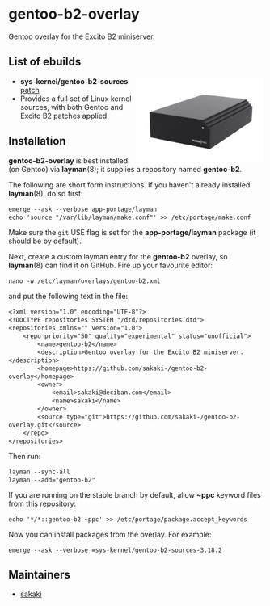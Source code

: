 # gentoo-b2-overlay
Gentoo overlay for the Excito B2 miniserver.

## List of ebuilds

<img src="https://raw.githubusercontent.com/sakaki-/resources/master/excito/b2/Excito_b2.jpg" alt="Excito B2, aka Bubba|TWO" width="250px" align="right"/>

* **sys-kernel/gentoo-b2-sources** [patch](https://github.com/sakaki-/gentoo-b2-kernel-patches)
 * Provides a full set of Linux kernel sources, with both Gentoo and Excito B2 patches applied.

## Installation

**gentoo-b2-overlay** is best installed (on Gentoo) via **layman**(8); it supplies a repository named **gentoo-b2**.

The following are short form instructions. If you haven't already installed **layman**(8), do so first:

    emerge --ask --verbose app-portage/layman
    echo 'source "/var/lib/layman/make.conf"' >> /etc/portage/make.conf

Make sure the `git` USE flag is set for the **app-portage/layman** package (it should be by default).

Next, create a custom layman entry for the **gentoo-b2** overlay, so **layman**(8) can find it on GitHub. Fire up your favourite editor:

    nano -w /etc/layman/overlays/gentoo-b2.xml

and put the following text in the file:

    <?xml version="1.0" encoding="UTF-8"?>
    <!DOCTYPE repositories SYSTEM "/dtd/repositories.dtd">
    <repositories xmlns="" version="1.0">
        <repo priority="50" quality="experimental" status="unofficial">
    	    <name>gentoo-b2</name>
    	    <description>Gentoo overlay for the Excito B2 miniserver.</description>
    	    <homepage>https://github.com/sakaki-/gentoo-b2-overlay</homepage>
    	    <owner>
    		    <email>sakaki@deciban.com</email>
    		    <name>sakaki</name>
            </owner>
    	    <source type="git">https://github.com/sakaki-/gentoo-b2-overlay.git</source>
        </repo>
    </repositories>


Then run:

    layman --sync-all
    layman --add="gentoo-b2"

If you are running on the stable branch by default, allow **~ppc** keyword files from this repository:

    echo '*/*::gentoo-b2 ~ppc' >> /etc/portage/package.accept_keywords
    
Now you can install packages from the overlay. For example:

    emerge --ask --verbose =sys-kernel/gentoo-b2-sources-3.18.2

## Maintainers

* [sakaki](mailto:sakaki@deciban.com)
